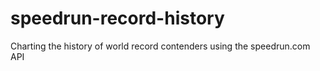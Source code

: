 # speedrun-record-history
Charting the history of world record contenders using the speedrun.com API
